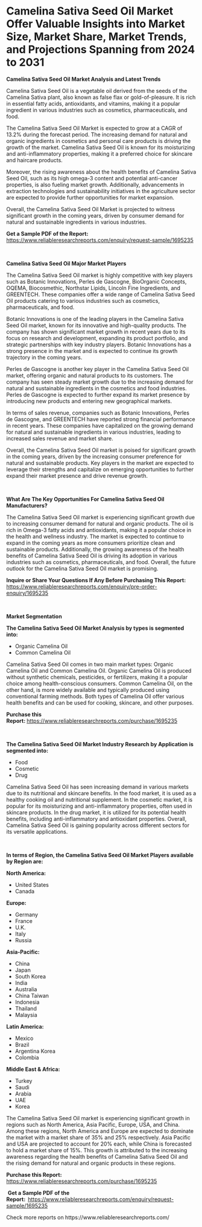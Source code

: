 <p><h1>Camelina Sativa Seed Oil Market Offer Valuable Insights into Market Size, Market Share, Market Trends, and Projections Spanning from 2024 to 2031</h1></p><p><strong>Camelina Sativa Seed Oil Market Analysis and Latest Trends</strong></p>
<p><p>Camelina Sativa Seed Oil is a vegetable oil derived from the seeds of the Camelina Sativa plant, also known as false flax or gold-of-pleasure. It is rich in essential fatty acids, antioxidants, and vitamins, making it a popular ingredient in various industries such as cosmetics, pharmaceuticals, and food.</p><p>The Camelina Sativa Seed Oil Market is expected to grow at a CAGR of 13.2% during the forecast period. The increasing demand for natural and organic ingredients in cosmetics and personal care products is driving the growth of the market. Camelina Sativa Seed Oil is known for its moisturizing and anti-inflammatory properties, making it a preferred choice for skincare and haircare products.</p><p>Moreover, the rising awareness about the health benefits of Camelina Sativa Seed Oil, such as its high omega-3 content and potential anti-cancer properties, is also fueling market growth. Additionally, advancements in extraction technologies and sustainability initiatives in the agriculture sector are expected to provide further opportunities for market expansion.</p><p>Overall, the Camelina Sativa Seed Oil Market is projected to witness significant growth in the coming years, driven by consumer demand for natural and sustainable ingredients in various industries.</p></p>
<p><strong>Get a Sample PDF of the Report:&nbsp;</strong> <a href="https://www.reliableresearchreports.com/enquiry/request-sample/1695235">https://www.reliableresearchreports.com/enquiry/request-sample/1695235</a></p>
<p>&nbsp;</p>
<p><strong>Camelina Sativa Seed Oil Major Market Players</strong></p>
<p><p>The Camelina Sativa Seed Oil market is highly competitive with key players such as Botanic Innovations, Perles de Gascogne, BioOrganic Concepts, OQEMA, Biocosmethic, Northstar Lipids, Lincoln Fine Ingredients, and GREENTECH. These companies offer a wide range of Camelina Sativa Seed Oil products catering to various industries such as cosmetics, pharmaceuticals, and food.</p><p>Botanic Innovations is one of the leading players in the Camelina Sativa Seed Oil market, known for its innovative and high-quality products. The company has shown significant market growth in recent years due to its focus on research and development, expanding its product portfolio, and strategic partnerships with key industry players. Botanic Innovations has a strong presence in the market and is expected to continue its growth trajectory in the coming years.</p><p>Perles de Gascogne is another key player in the Camelina Sativa Seed Oil market, offering organic and natural products to its customers. The company has seen steady market growth due to the increasing demand for natural and sustainable ingredients in the cosmetics and food industries. Perles de Gascogne is expected to further expand its market presence by introducing new products and entering new geographical markets.</p><p>In terms of sales revenue, companies such as Botanic Innovations, Perles de Gascogne, and GREENTECH have reported strong financial performance in recent years. These companies have capitalized on the growing demand for natural and sustainable ingredients in various industries, leading to increased sales revenue and market share.</p><p>Overall, the Camelina Sativa Seed Oil market is poised for significant growth in the coming years, driven by the increasing consumer preference for natural and sustainable products. Key players in the market are expected to leverage their strengths and capitalize on emerging opportunities to further expand their market presence and drive revenue growth.</p></p>
<p>&nbsp;</p>
<p><strong>What Are The Key Opportunities For Camelina Sativa Seed Oil Manufacturers?</strong></p>
<p><p>The Camelina Sativa Seed Oil market is experiencing significant growth due to increasing consumer demand for natural and organic products. The oil is rich in Omega-3 fatty acids and antioxidants, making it a popular choice in the health and wellness industry. The market is expected to continue to expand in the coming years as more consumers prioritize clean and sustainable products. Additionally, the growing awareness of the health benefits of Camelina Sativa Seed Oil is driving its adoption in various industries such as cosmetics, pharmaceuticals, and food. Overall, the future outlook for the Camelina Sativa Seed Oil market is promising.</p></p>
<p><strong>Inquire or Share Your Questions If Any Before Purchasing This Report:</strong> <a href="https://www.reliableresearchreports.com/enquiry/pre-order-enquiry/1695235">https://www.reliableresearchreports.com/enquiry/pre-order-enquiry/1695235</a></p>
<p>&nbsp;</p>
<p><strong>Market Segmentation</strong></p>
<p><strong>The Camelina Sativa Seed Oil Market Analysis by types is segmented into:</strong></p>
<p><ul><li>Organic Camelina Oil</li><li>Common Camelina Oil</li></ul></p>
<p><p>Camelina Sativa Seed Oil comes in two main market types: Organic Camelina Oil and Common Camelina Oil. Organic Camelina Oil is produced without synthetic chemicals, pesticides, or fertilizers, making it a popular choice among health-conscious consumers. Common Camelina Oil, on the other hand, is more widely available and typically produced using conventional farming methods. Both types of Camelina Oil offer various health benefits and can be used for cooking, skincare, and other purposes.</p></p>
<p><strong>Purchase this Report:&nbsp;</strong><a href="https://www.reliableresearchreports.com/purchase/1695235">https://www.reliableresearchreports.com/purchase/1695235</a></p>
<p>&nbsp;</p>
<p><strong>The Camelina Sativa Seed Oil Market Industry Research by Application is segmented into:</strong></p>
<p><ul><li>Food</li><li>Cosmetic</li><li>Drug</li></ul></p>
<p><p>Camelina Sativa Seed Oil has seen increasing demand in various markets due to its nutritional and skincare benefits. In the food market, it is used as a healthy cooking oil and nutritional supplement. In the cosmetic market, it is popular for its moisturizing and anti-inflammatory properties, often used in skincare products. In the drug market, it is utilized for its potential health benefits, including anti-inflammatory and antioxidant properties. Overall, Camelina Sativa Seed Oil is gaining popularity across different sectors for its versatile applications.</p></p>
<p>&nbsp;</p>
<p><strong>In terms of Region, the Camelina Sativa Seed Oil Market Players available by Region are:</strong></p>
<p>
    <p> <strong> North America: </strong>
        <ul>
            <li>United States</li>
            <li>Canada</li>
        </ul>
        </p> 
    <p> <strong> Europe: </strong>
        <ul>
            <li>Germany</li>
            <li>France</li>
            <li>U.K.</li>
            <li>Italy</li>
            <li>Russia</li>
        </ul>
        </p> 
    <p> <strong> Asia-Pacific: </strong>
        <ul>
            <li>China</li>
            <li>Japan</li>
            <li>South Korea</li>
            <li>India</li>
            <li>Australia</li>
            <li>China Taiwan</li>
            <li>Indonesia</li>
            <li>Thailand</li>
            <li>Malaysia</li>
        </ul>
        </p> 
    <p> <strong> Latin America: </strong>
        <ul>
            <li>Mexico</li>
            <li>Brazil</li>
            <li>Argentina Korea</li>
            <li>Colombia</li>
        </ul>
        </p> 
    <p> <strong> Middle East & Africa: </strong>
        <ul>
            <li>Turkey</li>
            <li>Saudi</li>
            <li>Arabia</li>
            <li>UAE</li>
            <li>Korea</li>
        </ul>
    </p>
    </p>
<p><p>The Camelina Sativa Seed Oil market is experiencing significant growth in regions such as North America, Asia Pacific, Europe, USA, and China. Among these regions, North America and Europe are expected to dominate the market with a market share of 35% and 25% respectively. Asia Pacific and USA are projected to account for 20% each, while China is forecasted to hold a market share of 15%. This growth is attributed to the increasing awareness regarding the health benefits of Camelina Sativa Seed Oil and the rising demand for natural and organic products in these regions.</p></p>
<p><strong>Purchase this Report: </strong><a href="https://www.reliableresearchreports.com/purchase/1695235">https://www.reliableresearchreports.com/purchase/1695235</a></p>
<p>&nbsp;<strong>Get a Sample PDF of the Report:&nbsp;&nbsp;</strong><a href="https://www.reliableresearchreports.com/enquiry/request-sample/1695235">https://www.reliableresearchreports.com/enquiry/request-sample/1695235</a></p>
<p><strong></strong></p>
<p>Check more reports on https://www.reliableresearchreports.com/</p>
